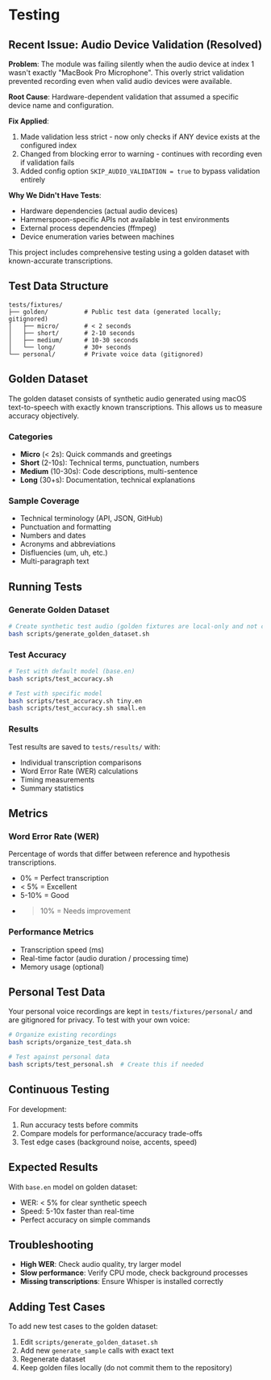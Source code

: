 # Testing

## Recent Issue: Audio Device Validation (Resolved)

**Problem**: The module was failing silently when the audio device at index 1 wasn't exactly "MacBook Pro Microphone". This overly strict validation prevented recording even when valid audio devices were available.

**Root Cause**: Hardware-dependent validation that assumed a specific device name and configuration.

**Fix Applied**:
1. Made validation less strict - now only checks if ANY device exists at the configured index
2. Changed from blocking error to warning - continues with recording even if validation fails
3. Added config option `SKIP_AUDIO_VALIDATION = true` to bypass validation entirely

**Why We Didn't Have Tests**: 
- Hardware dependencies (actual audio devices)
- Hammerspoon-specific APIs not available in test environments
- External process dependencies (ffmpeg)
- Device enumeration varies between machines

This project includes comprehensive testing using a golden dataset with known-accurate transcriptions.

## Test Data Structure

```
tests/fixtures/
├── golden/          # Public test data (generated locally; gitignored)
│   ├── micro/       # < 2 seconds
│   ├── short/       # 2-10 seconds
│   ├── medium/      # 10-30 seconds
│   └── long/        # 30+ seconds
└── personal/        # Private voice data (gitignored)
```

## Golden Dataset

The golden dataset consists of synthetic audio generated using macOS text-to-speech with exactly known transcriptions. This allows us to measure accuracy objectively.

### Categories

- **Micro** (< 2s): Quick commands and greetings
- **Short** (2-10s): Technical terms, punctuation, numbers
- **Medium** (10-30s): Code descriptions, multi-sentence
- **Long** (30+s): Documentation, technical explanations

### Sample Coverage

- Technical terminology (API, JSON, GitHub)
- Punctuation and formatting
- Numbers and dates
- Acronyms and abbreviations
- Disfluencies (um, uh, etc.)
- Multi-paragraph text

## Running Tests

### Generate Golden Dataset
```bash
# Create synthetic test audio (golden fixtures are local-only and not committed)
bash scripts/generate_golden_dataset.sh
```

### Test Accuracy
```bash
# Test with default model (base.en)
bash scripts/test_accuracy.sh

# Test with specific model
bash scripts/test_accuracy.sh tiny.en
bash scripts/test_accuracy.sh small.en
```

### Results

Test results are saved to `tests/results/` with:
- Individual transcription comparisons
- Word Error Rate (WER) calculations
- Timing measurements
- Summary statistics

## Metrics

### Word Error Rate (WER)
Percentage of words that differ between reference and hypothesis transcriptions.
- 0% = Perfect transcription
- < 5% = Excellent
- 5-10% = Good
- > 10% = Needs improvement

### Performance Metrics
- Transcription speed (ms)
- Real-time factor (audio duration / processing time)
- Memory usage (optional)

## Personal Test Data

Your personal voice recordings are kept in `tests/fixtures/personal/` and are gitignored for privacy. To test with your own voice:

```bash
# Organize existing recordings
bash scripts/organize_test_data.sh

# Test against personal data
bash scripts/test_personal.sh  # Create this if needed
```

## Continuous Testing

For development:
1. Run accuracy tests before commits
2. Compare models for performance/accuracy trade-offs
3. Test edge cases (background noise, accents, speed)

## Expected Results

With `base.en` model on golden dataset:
- WER: < 5% for clear synthetic speech
- Speed: 5-10x faster than real-time
- Perfect accuracy on simple commands

## Troubleshooting

- **High WER**: Check audio quality, try larger model
- **Slow performance**: Verify CPU mode, check background processes
- **Missing transcriptions**: Ensure Whisper is installed correctly

## Adding Test Cases

To add new test cases to the golden dataset:

1. Edit `scripts/generate_golden_dataset.sh`
2. Add new `generate_sample` calls with exact text
3. Regenerate dataset
4. Keep golden files locally (do not commit them to the repository)
